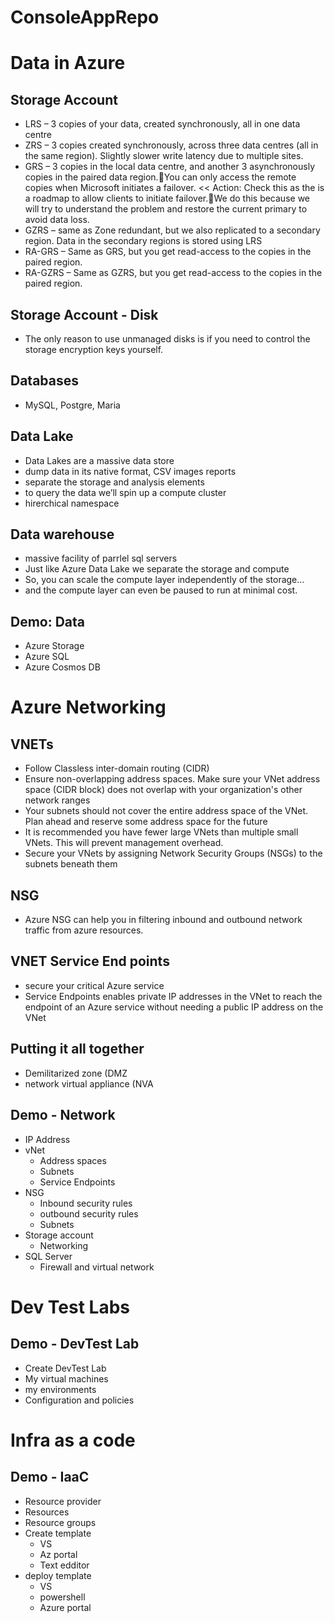 # ConsoleAppRepo

# Data in Azure

## Storage Account
- LRS – 3 copies of your data, created synchronously, all in one data centre
- ZRS – 3 copies created synchronously, across three data centres (all in the same region). Slightly slower write latency due to multiple sites.
- GRS – 3 copies in the local data centre, and another 3 asynchronously copies in the paired data region.You can only access the remote copies when Microsoft initiates a failover. << Action: Check this as the is a roadmap to allow clients to initiate failover.We do this because we will try to understand the problem and restore the current primary to avoid data loss.
- GZRS – same as Zone redundant, but we also replicated to a secondary region. Data in the secondary regions is stored using LRS
- RA-GRS – Same as GRS, but you get read-access to the copies in the paired region.
- RA-GZRS – Same as GZRS, but you get read-access to the copies in the paired region.

## Storage Account - Disk
- The only reason to use unmanaged disks is if you need to control the storage encryption keys yourself.

## Databases
- MySQL, Postgre, Maria

## Data Lake
- Data Lakes are a massive data store 
- dump data in its native format, CSV images reports
- separate the storage and analysis elements
- to query the data we’ll spin up a compute cluster
- hirerchical namespace

## Data warehouse
- massive facility of parrlel sql servers
- Just like Azure Data Lake we separate the storage and compute
- So, you can scale the compute layer independently of the storage… 
- and the compute layer can even be paused to run at minimal cost.

## Demo: Data
- Azure Storage
- Azure SQL
- Azure Cosmos DB

# Azure Networking

## VNETs
- Follow Classless inter-domain routing (CIDR)
- Ensure non-overlapping address spaces. Make sure your VNet address space (CIDR block) does not overlap with your organization's other network ranges
- Your subnets should not cover the entire address space of the VNet. Plan ahead and reserve some address space for the future
- It is recommended you have fewer large VNets than multiple small VNets. This will prevent management overhead.
- Secure your VNets by assigning Network Security Groups (NSGs) to the subnets beneath them

## NSG
- Azure NSG can help you in filtering inbound and outbound network traffic from azure resources.

## VNET Service End points
- secure your critical Azure service
- Service Endpoints enables private IP addresses in the VNet to reach the endpoint of an Azure service without needing a public IP address on the VNet

## Putting it all together
- Demilitarized zone (DMZ
- network virtual appliance (NVA

## Demo - Network
- IP Address
- vNet
  - Address spaces
  - Subnets
  - Service Endpoints
- NSG
  - Inbound security rules
  - outbound security rules
  - Subnets
- Storage account
  - Networking
- SQL Server
  - Firewall and virtual network


# Dev Test Labs

## Demo - DevTest Lab
- Create DevTest Lab
- My virtual machines
- my environments
- Configuration and policies

# Infra as a code

## Demo - IaaC
- Resource provider
- Resources
- Resource groups
- Create template
  - VS
  - Az portal
  - Text edditor
- deploy template
  - VS
  - powershell
  - Azure portal
